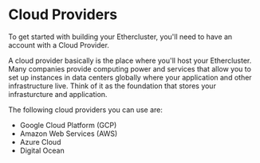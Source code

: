 # Cloud Providers

To get started with building your Ethercluster, you'll need to have an account with a Cloud Provider.

A cloud provider basically is the place where you'll host your Ethercluster. Many companies provide
computing power and services that allow you to set up instances in data centers globally where your application
and other infrastructure live. Think of it as the foundation that stores your infrasturcture and application.

The following cloud providers you can use are:
* Google Cloud Platform (GCP)
* Amazon Web Services (AWS)
* Azure Cloud
* Digital Ocean
